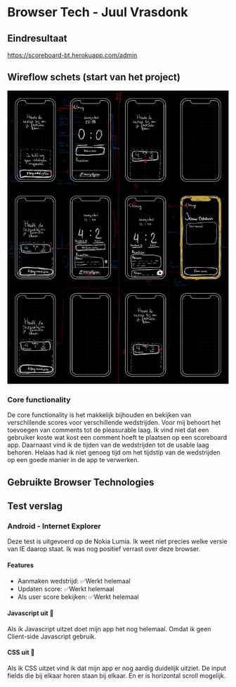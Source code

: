 # Browser Tech - Juul Vrasdonk

## Eindresultaat
https://scoreboard-bt.herokuapp.com/admin

## Wireflow schets (start van het project)

![alt text](https://github.com/JuulVrasdonk/browser-technologies-2122/blob/main/public/assets/readme-assets/wireflow-schets.jpeg)
### Core functionality
De core functionality is het makkelijk bijhouden en bekijken van verschillende scores voor verschillende wedstrijden. 
Voor mij behoort het toevoegen van comments tot de pleasurable laag. Ik vind niet dat een gebruiker koste wat kost een comment hoeft
te plaatsen op een scoreboard app. Daarnaast vind ik de tijden van de wedstrijden tot de usable laag behoren. Helaas had ik niet genoeg tijd 
om het tijdstip van de wedstrijden op een goede manier in de app te verwerken.

## Gebruikte Browser Technologies


## Test verslag

### Android - Internet Explorer 
Deze test is uitgevoerd op de Nokia Lumia. Ik weet niet precies welke versie van
IE daarop staat. Ik was nog positief verrast over deze browser. 

#### Features
* Aanmaken wedstrijd: ✅Werkt helemaal
* Updaten score: ✅Werkt helemaal
* Als user score bekijken: ✅Werkt helemaal

#### Javascript uit 📵
Als ik Javascript uitzet doet mijn app het nog helemaal. Omdat ik geen Client-side Javascript gebruik. 

#### CSS uit 🩻
Als ik CSS uitzet vind ik dat mijn app er nog aardig duidelijk uitziet. De input fields die bij elkaar horen
staan bij elkaar. En er is horizontal scroll mogelijk.
